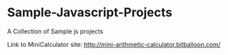 # Sample-Javascript-Projects
A Collection of Sample js projects


Link to MiniCalculator site: http://mini-arithmetic-calculator.bitballoon.com/
